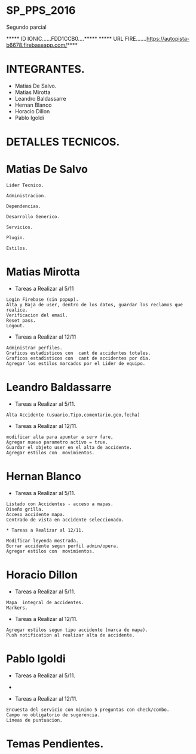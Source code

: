 # SP_PPS_2016
Segundo parcial

***** ID  IONIC......FDD1CCB0....*****
***** URL FIRE.......https://autopista-b6678.firebaseapp.com/****


#	INTEGRANTES.

   * Matias De Salvo.
   * Matias Mirotta
   * Leandro Baldassarre
   * Hernan Blanco
   * Horacio Dillon 
   * Pablo Igoldi	
  

# DETALLES TECNICOS.


#	Matias De Salvo

	Lider Tecnico.

	Administracion.

	Dependencias.

	Desarrollo Generico.

	Servicios. 

	Plugin.

	Estilos.


		
#	Matias Mirotta

   * Tareas a Realizar al 5/11

	Login Firebase (sin popup).
	Alta y Baja de user, dentro de los datos, guardar los reclamos que realice.
	Verificacion del email.
	Reset pass.
	Logout.

   * Tareas a Realizar al 12/11

	Administrar perfiles.
	Graficos estadisticos con  cant de accidentes totales.
	Graficos estadisticos con  cant de accidentes por dia. 
	Agregar los estilos marcados por el Lider de equipo.



#	Leandro Baldassarre

   * Tareas a Realizar al 5/11.

	Alta Accidente (usuario,Tipo,comentario,geo,fecha)

   * Tareas a Realizar al 12/11.

	modificar alta para apuntar a serv fare, 
	Agregar nuevo parametro activo = true.
	Guardar el objeto user en el alta de accidente.
	Agregar estilos con  movimientos.



#	Hernan Blanco

   * Tareas a Realizar al 5/11.

	Listado con Accidentes - acceso a mapas.
	Diseño grilla.
	Acceso accidente mapa.
	Centrado de vista en accidente seleccionado.

	* Tareas a Realizar al 12/11.

	Modificar leyenda mostrada.
	Borrar accidente segun perfil admin/opera.
	Agregar estilos con  movimientos.


#	Horacio Dillon 

   * Tareas a Realizar al 5/11.

	Mapa  integral de accidentes.
	Markers.

   * Tareas a Realizar al 12/11.

	Agregar estilos segun tipo accidente (marca de mapa).
	Push notification al realizar alta de accidente.


#  Pablo Igoldi	
  
   * Tareas a Realizar al 5/11.
   -

   * Tareas a Realizar al 12/11.

	Encuesta del servicio con minimo 5 preguntas con check/combo.
	Campo no obligatorio de sugerencia.
	Lineas de puntuacion.
	

# 	Temas Pendientes.

